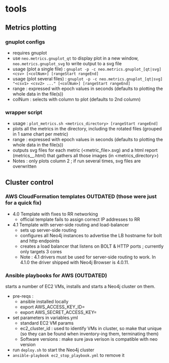 # tools

## Metrics plotting
### gnuplot configs
 * requires gnuplot
 * use `neo.metrics.gnuplot_qt` to display plot in a new window, `neo.metrics.gnuplot_svg` to write output to a svg file
 * usage (plot a single file) : 
  `gnuplot -p -c neo.metrics.gnuplot_[qt|svg] <csv> [<colNum>] [rangeStart rangeEnd]`
 * usage (plot several files) :  `gnuplot -p -c neo.metrics.gnuplot_[qt|svg] "<csv1> <csv2> ..." [<colNum>] [rangeStart rangeEnd]`
 * range : expressed with epoch values in seconds (defaults to plotting the whole data in the file(s))
 * colNum : selects with column to plot (defaults to 2nd column)
### wrapper script
 * usage : `plot_metrics.sh <metrics_directory> [rangeStart rangeEnd]`
 * plots all the metrics in the directory, including the rotated files (grouped in 1 same chart per metric)
 * range : expressed with epoch values in seconds (defaults to plotting the whole data in the file(s))
 * outputs svg files for each metric (<metric_file>.svg) and a html report (metrics_<start>_<end>.html) that gathers all those images (in <metrics_directory>)
 * Notes : only plots column 2 ; if run several times, svg files are overwritten
## Cluster control
### AWS CloudFormation templates OUTDATED (those were just for a quick fix)
  * 4.0 Template with fixes to RR networking
    * official template fails to assign correct IP addresses to RR
  * 4.1 Template with server-side routing and load-balancer
    * sets up server-side routing
    * configures all Neo4j instances to advertise the LB hostname for bolt and http endpoints
    * creates a load balancer that listens on BOLT & HTTP ports ; currently only targets 3 cores
    * Note : 4.1 drivers must be used for server-side routing to work. In 4.1.0 the driver shipped with Neo4j Browser is 4.0.11. 
### Ansible playbooks for AWS (OUTDATED)
starts a number of EC2 VMs, installs and starts a Neo4j cluster on them.
  * pre-reqs : 
    * ansible installed locally
    * export AWS_ACCESS_KEY_ID=<your key>
    * export AWS_SECRET_ACCESS_KEY=<your key secret>
  * set parameters in variables.yml
    * standard EC2 VM params
    * ec2_cluster_id : used to identify VMs in cluster, so make that unique (so they can be found when inventory-ing them, terminating them)
    * Software versions : make sure java verison is compatible with neo version
  * run `deploy.sh` to start the Neo4j cluster
  * `ansible-playbook ec2_stop_playbook.yml` to remove it
